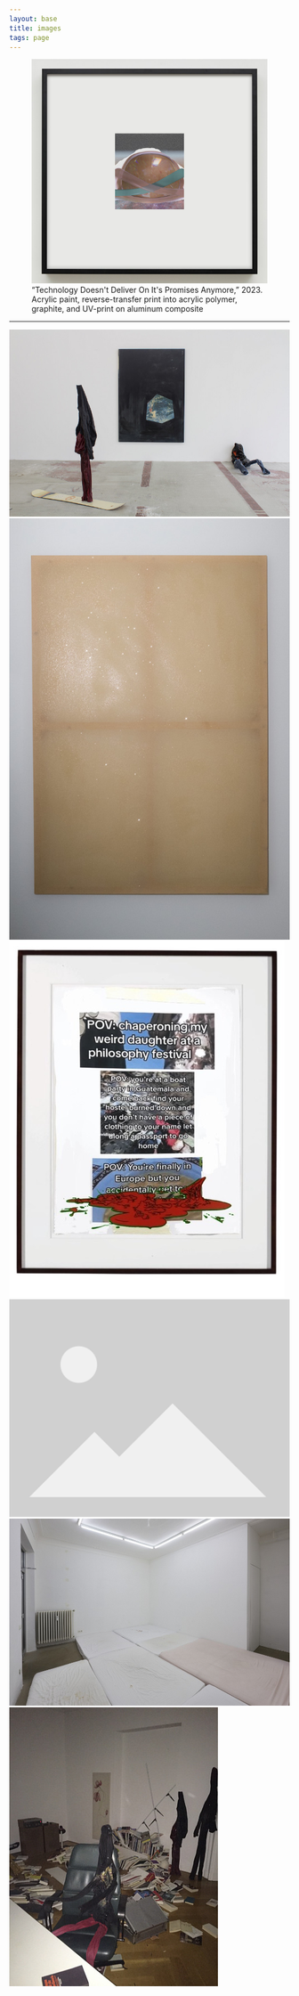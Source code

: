 ```yaml
---
layout: base
title: images
tags: page
---
```


<figure>
<img src="assets/images/halo.jpg" alt="Technology Doesn't Deliver On It's Promises Anymore">
<figcaption>“Technology Doesn't Deliver On It's Promises Anymore,” 2023. Acrylic paint, reverse-transfer print into acrylic polymer, graphite, and UV-print on aluminum composite</figcaption>
</figure>


***
[![1.jpg](assets/images/1.jpg)](assets/images/1.jpg)
[![2.jpg](assets/images/2.jpg)](assets/images/2.jpg)
![philosophy.jpg](assets/images/philosophy.jpg)
[![0.jpg](assets/images/placeholder.svg)](assets/images/placeholder.svg)
[![6.jpg](assets/images/6.jpg)](assets/images/6.jpg)
[![relatable_mess.jpg](assets/images/relatable_mess.jpg)](assets/images/relatable_mess.jpg)